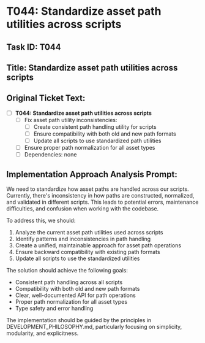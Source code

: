 # T044: Standardize asset path utilities across scripts

## Task ID: T044

## Title: Standardize asset path utilities across scripts

## Original Ticket Text:

- [ ] **T044: Standardize asset path utilities across scripts**
  - [ ] Fix asset path utility inconsistencies:
    - [ ] Create consistent path handling utility for scripts
    - [ ] Ensure compatibility with both old and new path formats
    - [ ] Update all scripts to use standardized path utilities
  - [ ] Ensure proper path normalization for all asset types
  - [ ] Dependencies: none

## Implementation Approach Analysis Prompt:

We need to standardize how asset paths are handled across our scripts. Currently, there's inconsistency in how paths are constructed, normalized, and validated in different scripts. This leads to potential errors, maintenance difficulties, and confusion when working with the codebase.

To address this, we should:

1. Analyze the current asset path utilities used across scripts
2. Identify patterns and inconsistencies in path handling
3. Create a unified, maintainable approach for asset path operations
4. Ensure backward compatibility with existing path formats
5. Update all scripts to use the standardized utilities

The solution should achieve the following goals:

- Consistent path handling across all scripts
- Compatibility with both old and new path formats
- Clear, well-documented API for path operations
- Proper path normalization for all asset types
- Type safety and error handling

The implementation should be guided by the principles in DEVELOPMENT_PHILOSOPHY.md, particularly focusing on simplicity, modularity, and explicitness.
